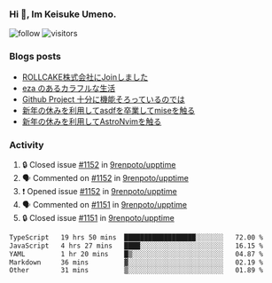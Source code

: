 ### Hi 👋, Im Keisuke Umeno.

<!--
**9renpoto/9renpoto** is a ✨ _special_ ✨ repository because its `README.md` (this file) appears on your GitHub profile.

Here are some ideas to get you started:

- 🔭 I’m currently working on ...
- 🌱 I’m currently learning ...
- 👯 I’m looking to collaborate on ...
- 🤔 I’m looking for help with ...
- 💬 Ask me about ...
- 📫 How to reach me: ...
- 😄 Pronouns: ...
- ⚡ Fun fact: ...
-->

![follow](https://img.shields.io/github/followers/9renpoto?label=Follow&style=social)
![visitors](https://komarev.com/ghpvc/?username=9renpoto&label=Profile%20views&color=0e75b6&style=flat)

### Blogs posts

<!-- BLOG-POST-LIST:START -->
- [ROLLCAKE株式会社にJoinしました](https://9renpoto.win/entry/2024/02/11/join)
- [eza のあるカラフルな生活](https://9renpoto.win/entry/2024/02/01/eza)
- [Github Project 十分に機能そろっているのでは](https://9renpoto.win/entry/2024/01/14/gh-projects)
- [新年の休みを利用してasdfを卒業してmiseを触る](https://9renpoto.win/entry/2024/01/07/mise)
- [新年の休みを利用してAstroNvimを触る](https://9renpoto.win/entry/2024/01/03/new-year-holidays)
<!-- BLOG-POST-LIST:END -->

### Activity

<!--START_SECTION:activity-->
1. 🔒 Closed issue [#1152](https://github.com/9renpoto/upptime/issues/1152) in [9renpoto/upptime](https://github.com/9renpoto/upptime)
2. 🗣 Commented on [#1152](https://github.com/9renpoto/upptime/issues/1152#issuecomment-1952209027) in [9renpoto/upptime](https://github.com/9renpoto/upptime)
3. ❗ Opened issue [#1152](https://github.com/9renpoto/upptime/issues/1152) in [9renpoto/upptime](https://github.com/9renpoto/upptime)
4. 🗣 Commented on [#1151](https://github.com/9renpoto/upptime/issues/1151#issuecomment-1951899874) in [9renpoto/upptime](https://github.com/9renpoto/upptime)
5. 🔒 Closed issue [#1151](https://github.com/9renpoto/upptime/issues/1151) in [9renpoto/upptime](https://github.com/9renpoto/upptime)
<!--END_SECTION:activity-->

<!--START_SECTION:waka-->

```txt
TypeScript   19 hrs 50 mins  ██████████████████░░░░░░░   72.00 %
JavaScript   4 hrs 27 mins   ████░░░░░░░░░░░░░░░░░░░░░   16.15 %
YAML         1 hr 20 mins    █▒░░░░░░░░░░░░░░░░░░░░░░░   04.87 %
Markdown     36 mins         ▓░░░░░░░░░░░░░░░░░░░░░░░░   02.19 %
Other        31 mins         ▒░░░░░░░░░░░░░░░░░░░░░░░░   01.89 %
```

<!--END_SECTION:waka-->
